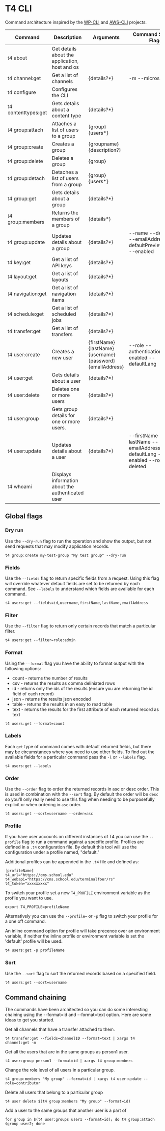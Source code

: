 # T4 CLI

Command architecture inspired by the [WP-CLI](https://wp-cli.org/) and [AWS-CLI](https://docs.aws.amazon.com/cli/index.html) projects.

| Command              | Description                                       | Arguments                                                   | Command Specific Flags                                                         | Default Format |
| -------------------- |---------------------------------------------------|-------------------------------------------------------------|--------------------------------------------------------------------------------|----------------|
| t4 about             | Get details about the application, host and os    |                                                             |                                                                                | Table          |
| t4 channel:get       | Get a list of channels                            | {details?*}                                                 | -m --microsite                                                                 | Table          |
| t4 configure         | Configures the CLI                                |                                                             |                                                                                | None           |
| t4 contenttypes:get  | Gets details about a content type                 | {details?*}                                                 |                                                                                | Table          |
| t4 group:attach      | Attaches a list of users to a group               | {group} {users*}                                            |                                                                                | None           |
| t4 group:create      | Creates a group                                   | {groupname} {description?}                                  |                                                                                | None           |
| t4 group:delete      | Deletes a group                                   | {group}                                                     |                                                                                | None           |
| t4 group:detach      | Detaches a list of users from a group             | {group} {users*}                                            |                                                                                | None           |
| t4 group:get         | Gets details about a group                        | {details?*}                                                 |                                                                                | Table          |
| t4 group:members     | Returns the members of a group                    | {details*}                                                  |                                                                                | Table          |
| t4 group:update      | Updates details about a group                     | {details?*}                                                 | --name --description --emailAddress --defaultPreviewChannel --enabled          | Success        |
| t4 key:get           | Get a list of API keys                            | {details?*}                                                 |                                                                                | Table          |
| t4 layout:get        | Get a list of layouts                             | {details?*}                                                 |                                                                                | Table          |
| t4 navigation:get    | Get a list of navigation items                    | {details?*}                                                 |                                                                                | Table          |
| t4 schedule:get      | Get a list of scheduled jobs                      | {details?*}                                                 |                                                                                | Table          |
| t4 transfer:get      | Get a list of transfers                           | {details?*}                                                 |                                                                                | Table          |
| t4 user:create       | Creates a new user                                | {firstName} {lastName} {username} {password} {emailAddress} | --role --authentication --enabled --defaultLang                                | Success        |
| t4 user:get          | Gets details about a user                         | {details?*}                                                 |                                                                                | Table          |
| t4 user:delete       | Deletes one or more users                         | {details?*}                                                 |                                                                                | Success        |
| t4 user:group        | Gets group details for one or more users.         | {details?*}                                                 |                                                                                | Table          |
| t4 user:update       | Updates details about a user                      | {details?*}                                                 | --firstName --lastName --emailAddress --defaultLang --enabled --role --deleted | Success        |
| t4 whoami            | Displays information about the authenticated user |                                                             |                                                                                | Table          |

## Global flags

### Dry run

Use the `--dry-run` flag to run the operation and show the output, but not send requests that may modify application records.

```
t4 group:create my-test-group "My test group" --dry-run
```

### Fields

Use the `--fields` flag to return specific fields from a request. Using this flag will override whatever default fields are set to be returned by each command. See `--labels` to understand which fields are available for each command.

```
t4 users:get --fields=id,username,firstName,lastName,emailAddress
```

### Filter

Use the `--filter` flag to return only certain records that match a particular filter.

```
t4 users:get --filter=role:admin
```
### Format

Using the `--format` flag you have the ability to format output with the following options:

* count - returns the number of results
* csv - returns the results as comma deliniated rows
* id - returns only the ids of the results (ensure you are returning the id field of each record)
* json - returns the results json encoded
* table - returns the results in an easy to read table
* text - returns the results for the first attribute of each returned record as text

```
t4 users:get --format=count
```

### Labels

Each `get` type of command comes with default returned fields, but there may be circumstances where you need to use other fields. To find out the available fields for a particular command pass the `-l` or `--labels` flag.

```
t4 users:get --labels
```

### Order

Use the `--order` flag to order the returned records in asc or desc order. This is used in combination with the `--sort` flag. By default the order will be `desc` so you'll only really need to use this flag when needing to be purposefully explicit or when ordering in `asc` order.

```
t4 users:get --sort=username --order=asc
```

### Profile

If you have user accounts on different instances of T4 you can use the `--profile` flag to run a command against a specific profile. Profiles are defined in a `.t4` configuration file. By default this tool will use the configuration under a profile named, "default." 

Additional profiles can be appended in the `.t4` file and defined as:

```
[profileName]
t4_url="https://cms.school.edu"
t4_webapi="https://cms.school.edu/terminalfour/rs"
t4_token="xxxxxxxxx"
```

To switch your profile set a new `T4_PROFILE` environment variable as the profile you want to use.

```
export T4_PROFILE=profileName
```

Alternatively you can use the `--profile=` or `-p` flag to switch your profile for a one off command.

An inline command option for profile will take precence over an environment variable, if neither the inline profile or environment variable is set the 'default' profile will be used.

```
t4 users:get -p profileName
```

### Sort

Use the `--sort` flag to sort the returned records based on a specified field.

```
t4 users:get --sort=username
```

## Command chaining

The commands have been architected so you can do some interesting chaining using the --format=id and --format=text option. Here are some ideas to get you started.


Get all channels that have a transfer attached to them.
```
t4 transfer:get --fields=channelID --format=text | xargs t4 channel:get -m
```

Get all the users that are in the same groups as person1 user.
```
t4 user:group person1 --format=id | xargs t4 group:members
```

Change the role level of all users in a particular group.
```
t4 group:members "My group" --format=id | xargs t4 user:update --role=contributor
```

Delete all users that belong to a particular group
```
t4 user delete $(t4 group:members "My group" --format=id)
```

Add a user to the same groups that another user is a part of
```
for group in $(t4 user:groups user1 --format=id); do t4 group:attach $group user2; done
```